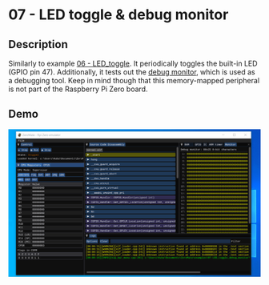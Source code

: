 # 07 - LED toggle & debug monitor

## Description

Similarly to example [06 - LED_toggle](../06-LED_toggle/README.md). It periodically toggles the built-in LED (GPIO pin 47). Additionally, it tests out the [debug monitor](../../tools/README.md), which is used as a debugging tool. Keep in mind though that this memory-mapped peripheral is not part of the Raspberry Pi Zero board.

## Demo

<img src="../../misc/screenshots/gifs/examples/07-LED_toggle_debug_monitor.gif">